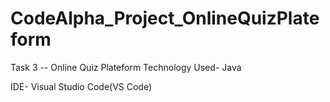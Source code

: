 # CodeAlpha_Project_OnlineQuizPlateform

Task 3 -- Online Quiz Plateform
Technology Used- Java

IDE- Visual Studio Code(VS Code)
